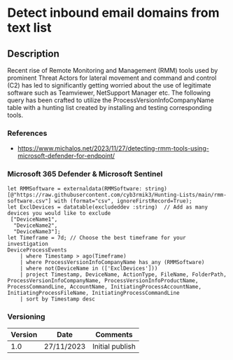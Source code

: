 # Detect inbound email domains from text list

## Description

Recent rise of Remote Monitoring and Management (RMM) tools used by prominent Threat Actors for lateral movement and command and control (C2) has led to significantly getting worried about the use of legitimate software such as Teamviewer, NetSupport Manager etc. The following query has been crafted to utilize the ProcessVersionInfoCompanyName table with a hunting list created by installing and testing corresponding tools.

### References
- https://www.michalos.net/2023/11/27/detecting-rmm-tools-using-microsoft-defender-for-endpoint/

### Microsoft 365 Defender & Microsoft Sentinel
```
let RMMSoftware = externaldata(RMMSoftware: string)[@"https://raw.githubusercontent.com/cyb3rmik3/Hunting-Lists/main/rmm-software.csv"] with (format="csv", ignoreFirstRecord=True);
let ExclDevices = datatable(excludeddev :string)  // Add as many devices you would like to exclude
 ["DeviceName1",
  "DeviceName2",
  "DeviceName3"];
let Timeframe = 7d; // Choose the best timeframe for your investigation
DeviceProcessEvents
    | where Timestamp > ago(Timeframe)
    | where ProcessVersionInfoCompanyName has_any (RMMSoftware)
    | where not(DeviceName in (['ExclDevices']))
    | project Timestamp, DeviceName, ActionType, FileName, FolderPath, ProcessVersionInfoCompanyName, ProcessVersionInfoProductName, ProcessCommandLine, AccountName, InitiatingProcessAccountName, InitiatingProcessFileName, InitiatingProcessCommandLine
    | sort by Timestamp desc
```

### Versioning
| Version       | Date          | Comments                               |
| ------------- |---------------| ---------------------------------------|
| 1.0           | 27/11/2023    | Initial publish                        |




